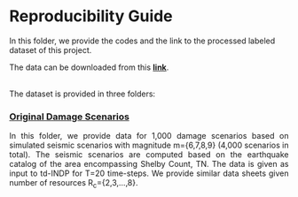 # Reproducibility Guide

In this folder, we provide the codes and the link to the processed labeled dataset of this project. <br>

The data can be downloaded from this [**link**](https://drive.google.com/drive/folders/152SPVDyGgWmKyslWacTM4tLeYTRvMQPg?usp=sharing). <br> <br>


The dataset is provided in three folders: <br>

### [Original Damage Scenarios](https://drive.google.com/drive/folders/1z12XTpZ16RhSGCv3Co-Ge8BNYXTvoXa7?usp=sharing)

<div align="justify"> In this folder, we provide data for 1,000 damage scenarios based on simulated seismic scenarios with magnitude m={6,7,8,9} (4,000 scenarios in total). The seismic scenarios are computed based on the earthquake catalog of the area encompassing Shelby Count, TN. The data is given as input to td-INDP for T=20 time-steps. We provide similar data sheets given number of resources R<sub>c</sub>={2,3,...,8}.


</div> <br>

<!--- ### [Augmented Scenarios (Initial Points)](https://drive.google.com/drive/folders/1ax1L9eTA0WaA-mOWe6dOAkIKEp3sj4g2?usp=sharing) --->

<!--- ### [Augmented Scenarios (Processed Simulations)](https://drive.google.com/drive/folders/1HzQ2BW7rGoIW2m0TyxUoqJ2Y87jO19Qp?usp=sharing) --->

